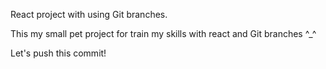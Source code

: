 React project with using Git branches. 

This my small pet project for train my skills with react and Git branches ^_^

Let's push this commit! 